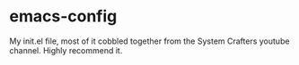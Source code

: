 # emacs-config

My init.el file, most of it cobbled together from the System Crafters youtube channel. Highly recommend it.
